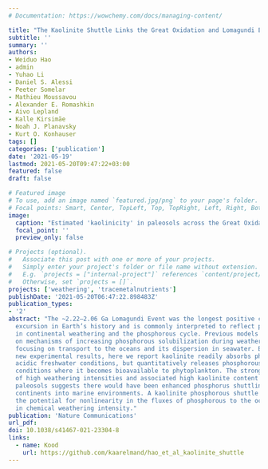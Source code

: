 ```yaml
---
# Documentation: https://wowchemy.com/docs/managing-content/

title: "The Kaolinite Shuttle Links the Great Oxidation and Lomagundi Events"
subtitle: ''
summary: ''
authors:
- Weiduo Hao
- admin
- Yuhao Li
- Daniel S. Alessi
- Peeter Somelar
- Mathieu Moussavou
- Alexander E. Romashkin
- Aivo Lepland
- Kalle Kirsimäe
- Noah J. Planavsky
- Kurt O. Konhauser
tags: []
categories: ['publication']
date: '2021-05-19'
lastmod: 2021-05-20T09:47:22+03:00
featured: false
draft: false

# Featured image
# To use, add an image named `featured.jpg/png` to your page's folder.
# Focal points: Smart, Center, TopLeft, Top, TopRight, Left, Right, BottomLeft, Bottom, BottomRight.
image:
  caption: "Estimated 'kaolinicity' in paleosols across the Great Oxidation Event."
  focal_point: ''
  preview_only: false

# Projects (optional).
#   Associate this post with one or more of your projects.
#   Simply enter your project's folder or file name without extension.
#   E.g. `projects = ["internal-project"]` references `content/project/deep-learning/index.md`.
#   Otherwise, set `projects = []`.
projects: ['weathering', 'tracemetalnutrients']
publishDate: '2021-05-20T06:47:22.898483Z'
publication_types:
- '2'
abstract: "The ~2.22–2.06 Ga Lomagundi Event was the longest positive carbon isotope
  excursion in Earth’s history and is commonly interpreted to reflect perturbations
  in continental weathering and the phosphorous cycle. Previous models have focused
  on mechanisms of increasing phosphorous solubilization during weathering without
  focusing on transport to the oceans and its dispersion in seawater. Building from
  new experimental results, here we report kaolinite readily absorbs phosphorous under
  acidic freshwater conditions, but quantitatively releases phosphorous under seawater
  conditions where it becomes bioavailable to phytoplankton. The strong likelihood
  of high weathering intensities and associated high kaolinite content in post-Great-Oxidation-Event
  paleosols suggests there would have been enhanced phosphorus shuttling from the
  continents into marine environments. A kaolinite phosphorous shuttle introduces
  the potential for nonlinearity in the fluxes of phosphorous to the oceans with increases
  in chemical weathering intensity."
publication: 'Nature Communications'
url_pdf:
doi: 10.1038/s41467-021-23304-8
links:
  - name: Kood
    url: https://github.com/kaarelmand/hao_et_al_kaolinite_shuttle
---
```

